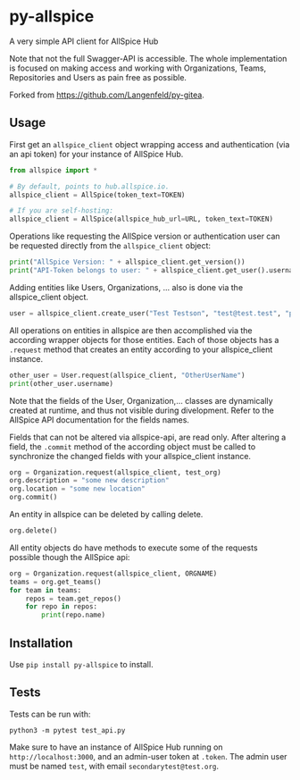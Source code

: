 # py-allspice

A very simple API client for AllSpice Hub

Note that not the full Swagger-API is accessible. The whole implementation is focused
on making access and working with Organizations, Teams, Repositories and Users as pain
free as possible.

Forked from https://github.com/Langenfeld/py-gitea.

## Usage

First get an `allspice_client` object wrapping access and authentication (via an api token) for your instance of AllSpice Hub.

```python
from allspice import *

# By default, points to hub.allspice.io.
allspice_client = AllSpice(token_text=TOKEN)

# If you are self-hosting:
allspice_client = AllSpice(allspice_hub_url=URL, token_text=TOKEN)
```

Operations like requesting the AllSpice version or authentication user can be requested directly from the `allspice_client` object:

```python
print("AllSpice Version: " + allspice_client.get_version())
print("API-Token belongs to user: " + allspice_client.get_user().username)
```

Adding entities like Users, Organizations, ...  also is done via the allspice_client object.

```python
user = allspice_client.create_user("Test Testson", "test@test.test", "password")
```

All operations on entities in allspice are then accomplished via the according wrapper objects for those entities.
Each of those objects has a `.request` method that creates an entity according to your allspice_client instance.

```python
other_user = User.request(allspice_client, "OtherUserName")
print(other_user.username)
```

Note that the fields of the User, Organization,... classes are dynamically created at runtime, and thus not visible during divelopment. Refer to the AllSpice API documentation for the fields names.


Fields that can not be altered via allspice-api, are read only. After altering a field, the `.commit` method of the according object must be called to synchronize the changed fields with your allspice_client instance.

```python
org = Organization.request(allspice_client, test_org)
org.description = "some new description"
org.location = "some new location"
org.commit()
```

An entity in allspice can be deleted by calling delete.
```python
org.delete()
```

All entity objects do have methods to execute some of the requests possible though the AllSpice api:
```python
org = Organization.request(allspice_client, ORGNAME)
teams = org.get_teams()
for team in teams:
	repos = team.get_repos()
	for repo in repos:
		print(repo.name)
```


## Installation

Use ``pip install py-allspice`` to install.

## Tests

Tests can be run with:

```python3 -m pytest test_api.py```

Make sure to have an instance of AllSpice Hub running on `http://localhost:3000`, and an admin-user token at `.token`.
The admin user must be named ``test``, with email ``secondarytest@test.org``.
